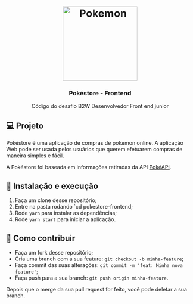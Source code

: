 <h1 align="center">
  <img alt="Pokemon" src="https://upload.wikimedia.org/wikipedia/commons/9/98/International_Pok%C3%A9mon_logo.svg" width="200px" />
</h1>

<h3 align="center">Pokéstore - Frontend</h3>

<p align="center">Código do desafio B2W Desenvolvedor Front end junior</p>

## 💻 Projeto

Pokéstore é uma aplicação de compras de pokemon online. A aplicação Web pode ser usada pelos usuários que querem efetuarem compras de maneira simples e fácil.

A Pokéstore foi baseada em informações retiradas da API [PokéAPI](https://pokeapi.co/).


## 🚀 Instalação e execução

1. Faça um clone desse repositório;
2. Entre na pasta rodando `cd pokestore-frontend;
3. Rode `yarn` para instalar as dependências;
4. Rode `yarn start` para iniciar a aplicação.

## 🤔 Como contribuir

- Faça um fork desse repositório;
- Cria uma branch com a sua feature: `git checkout -b minha-feature`;
- Faça commit das suas alterações: `git commit -m 'feat: Minha nova feature'`;
- Faça push para a sua branch: `git push origin minha-feature`.

Depois que o merge da sua pull request for feito, você pode deletar a sua branch.
